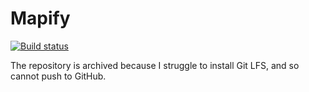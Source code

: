 # Mapify
 [![Build status](https://build.appcenter.ms/v0.1/apps/722c48cf-ed62-4719-bd03-533c239e5953/branches/main/badge)](https://appcenter.ms/apps/mapify)
 
 The repository is archived because I struggle to install Git LFS, and so cannot push to GitHub.
